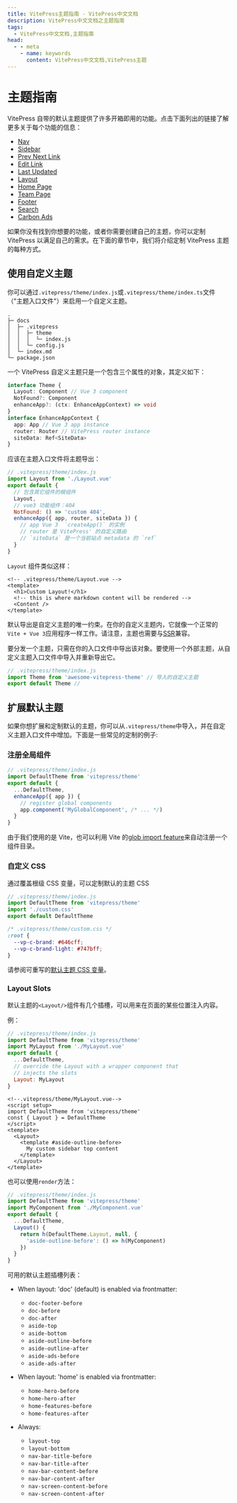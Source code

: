 ```yaml
---
title: VitePress主题指南 - VitePress中文文档
description: VitePress中文文档之主题指南
tags: 
  - VitePress中文文档,主题指南
head:
  - - meta
    - name: keywords
      content: VitePress中文文档,VitePress主题
---
```


# 主题指南

VitePress 自带的默认主题提供了许多开箱即用的功能。点击下面列出的链接了解更多关于每个功能的信息：

- [Nav](/vitepress-cn/theme-nav)
- [Sidebar](/vitepress-cn/theme-sidebar)
- [Prev Next Link](/vitepress-cn/theme-pre-next-link)
- [Edit Link](/vitepress-cn/theme-edit-link)
- [Last Updated](/vitepress-cn/theme-last-updated)
- [Layout](/vitepress-cn/theme-layout)
- [Home Page](/vitepress-cn/theme-home-page)
- [Team Page](/vitepress-cn/theme-team-page)
- [Footer](/vitepress-cn/theme-footer)
- [Search](/vitepress-cn/theme-search)
- [Carbon Ads](/vitepress-cn/theme-carbon-ads)


如果你没有找到你想要的功能，或者你需要创建自己的主题，你可以定制 VitePress 以满足自己的需求。在下面的章节中，我们将介绍定制 VitePress 主题的每种方式。

## 使用自定义主题

你可以通过`.vitepress/theme/index.js`或`.vitepress/theme/index.ts`文件（"主题入口文件"）来启用一个自定义主题。

```
.
├─ docs
│  ├─ .vitepress
│  │  ├─ theme
│  │  │  └─ index.js
│  │  └─ config.js
│  └─ index.md
└─ package.json
```

一个 VitePress 自定义主题只是一个包含三个属性的对象，其定义如下：

```ts
interface Theme {
  Layout: Component // Vue 3 component
  NotFound?: Component
  enhanceApp?: (ctx: EnhanceAppContext) => void
}
interface EnhanceAppContext {
  app: App // Vue 3 app instance
  router: Router // VitePress router instance
  siteData: Ref<SiteData>
}
```

应该在主题入口文件将主题导出：

```js
// .vitepress/theme/index.js
import Layout from './Layout.vue'
export default {
  // 包含其它组件的根组件
  Layout,
  // vue3 功能组件：404
  NotFound: () => 'custom 404',
  enhanceApp({ app, router, siteData }) {
    // app Vue 3  `createApp()` 的实例
    // router 是 VitePress' 的自定义路由
    // `siteData` 是一个当前站点 metadata 的 `ref`
  }
}
```

`Layout` 组件类似这样：

```vue
<!-- .vitepress/theme/Layout.vue -->
<template>
  <h1>Custom Layout!</h1>
  <!-- this is where markdown content will be rendered -->
  <Content />
</template>
```

默认导出是自定义主题的唯一约束。在你的自定义主题内，它就像一个正常的`Vite + Vue 3`应用程序一样工作。请注意，主题也需要与[SSR](https://vitepress.vuejs.org/guide/using-vue.html#browser-api-access-restrictions)兼容。

要分发一个主题，只需在你的入口文件中导出该对象。要使用一个外部主题，从自定义主题入口文件中导入并重新导出它。

```js
// .vitepress/theme/index.js
import Theme from 'awesome-vitepress-theme' // 导入的自定义主题
export default Theme // 
```

## 扩展默认主题

如果你想扩展和定制默认的主题，你可以从`.vitepress/theme`中导入，并在自定义主题入口文件中增加。下面是一些常见的定制的例子:

### 注册全局组件

```js
// .vitepress/theme/index.js
import DefaultTheme from 'vitepress/theme'
export default {
  ...DefaultTheme,
  enhanceApp({ app }) {
    // register global components
    app.component('MyGlobalComponent', /* ... */)
  }
}
```

由于我们使用的是 Vite，也可以利用 Vite 的[glob import feature](https://vitejs.dev/guide/features.html#glob-import)来自动注册一个组件目录。

### 自定义 CSS

通过覆盖根级 CSS 变量，可以定制默认的主题 CSS

```js
// .vitepress/theme/index.js
import DefaultTheme from 'vitepress/theme'
import './custom.css'
export default DefaultTheme
```

```css
/* .vitepress/theme/custom.css */
:root {
  --vp-c-brand: #646cff;
  --vp-c-brand-light: #747bff;
}
```

请参阅可重写的[默认主题 CSS 变量](https://github.com/vuejs/vitepress/blob/main/src/client/theme-default/styles/vars.css)。


### Layout Slots

默认主题的`<Layout/>`组件有几个插槽，可以用来在页面的某些位置注入内容。

例：

```js
// .vitepress/theme/index.js
import DefaultTheme from 'vitepress/theme'
import MyLayout from './MyLayout.vue'
export default {
  ...DefaultTheme,
  // override the Layout with a wrapper component that
  // injects the slots
  Layout: MyLayout
}
```

```vue
<!--.vitepress/theme/MyLayout.vue-->
<script setup>
import DefaultTheme from 'vitepress/theme'
const { Layout } = DefaultTheme
</script>
<template>
  <Layout>
    <template #aside-outline-before>
      My custom sidebar top content
    </template>
  </Layout>
</template>
```

也可以使用`render`方法：

```js
// .vitepress/theme/index.js
import DefaultTheme from 'vitepress/theme'
import MyComponent from './MyComponent.vue'
export default {
  ...DefaultTheme,
  Layout() {
    return h(DefaultTheme.Layout, null, {
      'aside-outline-before': () => h(MyComponent)
    })
  }
}
```

可用的默认主题插槽列表：

- When layout: 'doc' (default) is enabled via frontmatter:
    - `doc-footer-before`
    - `doc-before`
    - `doc-after`
    - `aside-top`
    - `aside-bottom`
    - `aside-outline-before`
    - `aside-outline-after`
    - `aside-ads-before`
    - `aside-ads-after`

- When layout: 'home' is enabled via frontmatter:
    - `home-hero-before`
    - `home-hero-after`
    - `home-features-before`
    - `home-features-after`

- Always:
    - `layout-top`
    - `layout-bottom`
    - `nav-bar-title-before`
    - `nav-bar-title-after`
    - `nav-bar-content-before`
    - `nav-bar-content-after`
    - `nav-screen-content-before`
    - `nav-screen-content-after`
